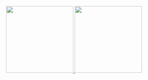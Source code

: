 <div align="center">
  <a href="https://github.com/FubsAlves">
    <img height="180em" src="https://github-readme-stats.vercel.app/api?username=FubsAlves&show_icons=true&theme=dark&include_all_commits=true&count_private=true"/>
    <img height="180em" src="https://github-readme-stats.vercel.app/api/top-langs/?username=FubsAlves&layout=compact&langs_count=7&theme=dark"/>
  </a>
</div>

